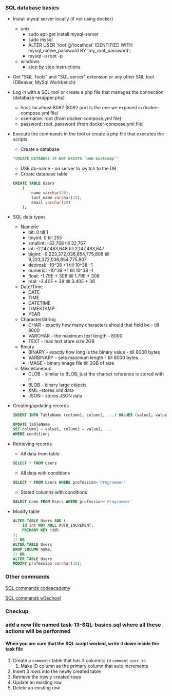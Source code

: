 ### SQL database basics
* Install mysql server locally (if not using docker)
    * unix 
        - sudo apt-get install mysql-server
        - sudo mysql
        - ALTER USER 'root'@'localhost' IDENTIFIED WITH mysql_native_password BY 'my_root_password';
        - mysql -u root -p
    * windows
        - [step by step instructions](https://mid.as/kb/00145/install-configure-mysql-on-windows)
* Get "SQL Tools" and "SQL server" extension or any other SQL tool (DBeaver, MySql Workbench)
* Log in with a SQL tool or create a php file that manages the connection (database-wrapper.php)
    * host: localhost:8082 (8082 port is the one we exposed in docker-compose.yml file)
    * username: root (from docker-compose.yml file)
    * password: root_password (from docker-compose.yml file)
* Execute the commands in the tool or create a php file that executes the scripts
    * Create a database
    ```sql
    "CREATE DATABASE IF NOT EXISTS `web-bootcamp`"
    ```
    * USE db-name - on server to switch to the DB
    * Create database table
    ```sql
    CREATE TABLE Users
        (
            name varchar(20),
            last_name varchar(20),
            email varchar(20)
        );
    ```
* SQL data types
    * Numeric
        * bit: 0 till 1
        * tinyint: 0 till 255
        * smallint: -32,768	till 32,767
        * int: -2,147,483,648 till 2,147,483,647
        * bigint: -9,223,372,036,854,775,808 till 9,223,372,036,854,775,807
        * decimal: -10^38 +1 till 10^38 -1
        * numeric: -10^38 +1 till 10^38 -1
        * float: -1.79E + 308 till 1.79E + 308
        * real: -3.40E + 38	till 3.40E + 38
    * Date/Time
        * DATE
        * TIME
        * DATETIME
        * TIMESTAMP
        * YEAR
    * Character/String
        * CHAR - exactly how many characters should that field be - till 8000
        * VARCHAR - the maximum text length - 8000
        * TEXT - max text store size 2GB
    * Binary
        * BINARY - exactly how long is the binary value - till 8000 bytes
        * VARBINARY - sets maximum length - till 8000 bytes
        * IMAGE - binary image file till 2GB of size
    * Miscellaneous
        * CLOB - similar to BLOB, just the charset reference is stored with it
        * BLOB - binary large objects
        * XML -stores xml data
        * JSON - stores JSON data
        
* Creating/updating records
    ```sql
    INSERT INTO TableName (column1, column2, ...) VALUES (value1, value2, ...), (other_value1, other_value2, ...)
    ```
    ```sql
    UPDATE TableName
    SET column1 = value1, column2 = value2, ...
    WHERE condition;
    ```
* Retrieving records
    * All data from table
    ```sql
    SELECT * FROM Users
    ```
    
    * All data with conditions
    ```sql
    SELECT * FROM Users WHERE profession='Programmer'
    ```
    
    * Stated columns with conditions
    ```sql
    SELECT name FROM Users WHERE profession='Programmer'
    ```
* Modify table
    ```sql
    ALTER TABLE Users ADD (
        id int NOT NULL AUTO_INCREMENT,
        PRIMARY KEY (id)
    );
    // OR
    ALTER TABLE Users
    DROP COLUMN name;
    // OR
    ALTER TABLE Users 
    MODIFY profession varchar(30);
    ```

### Other commands
[SQL commands codeacademy](https://www.codecademy.com/articles/sql-commands)

[SQL commands w3school](https://www.w3schools.com/sql/default.asp)

### Checkup

### add a new file named task-13-SQL-basics.sql where all these actions will be performed

#### When you are sure that the SQL script worked, write it down inside the task file

1. Create a `comments` table that has 3 columns: `id` `comment` `user_id`
    1. Make ID column as the primary column that auto increments
2. Insert 3 rows into the newly created table
3. Retrieve the newly created rows
4. Update an existing row
5. Delete an existing row  